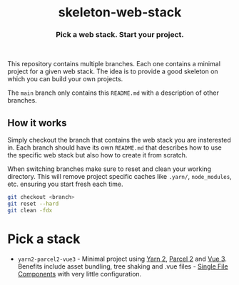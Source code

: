 <h1 align="center">skeleton-web-stack</h1>

<h3 align="center">Pick a web stack. Start your project.</h4>
<br>

This repository contains multiple branches. Each one contains a minimal project for a given web stack. The idea is to provide a good skeleton on which you can build your own projects.

The `main` branch only contains this `README.md` with a description of other branches.

## How it works

Simply checkout the branch that contains the web stack you are insterested in. Each branch should have its own `README.md` that describes how to use the specific web stack but also how to create it from scratch.

When switching branches make sure to reset and clean your working directory. This will remove project specific caches like `.yarn/`, `node_modules`, etc. ensuring you start fresh each time.

```sh
git checkout <branch>
git reset --hard
git clean -fdx
```

# Pick a stack

* `yarn2-parcel2-vue3` - Minimal project using [Yarn 2](https://yarnpkg.com/), [Parcel 2](https://parceljs.org/) and [Vue 3](https://v3.vuejs.org/). Benefits include asset bundling, tree shaking and .vue files - [Single File Components](https://v3.vuejs.org/guide/single-file-component.html) with very little configuration.
